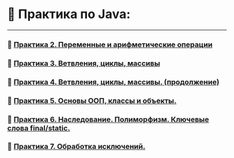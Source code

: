 # 🧠 Практика по Java:

---

### 🧩 [Практика 2. Переменные и арифметические операции](LESSON_2.md)
### 🧩 [Практика 3. Ветвления, циклы, массивы](LESSON_3.md)
### 🧩 [Практика 4. Ветвления, циклы, массивы. (продолжение)](LESSON_4.md)
### 🧩 [Практика 5. Основы ООП, классы и объекты.](LESSON_5.md)
### 🧩 [Практика 6. Наследование. Полиморфизм. Ключевые слова final/static.](LESSON_6.md)
### 🧩 [Практика 7. Обработка исключений.](LESSON_7.md)

